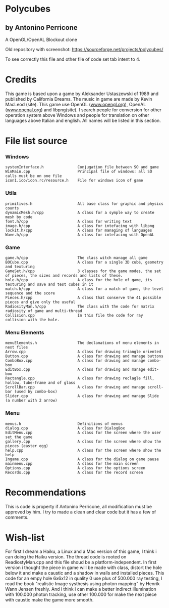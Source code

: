 # Polycubes 
## by Antonino Perricone
A OpenGL/OpenAL Blockout clone

Old repository with screenshot: https://sourceforge.net/projects/polycubes/

To see correctly this file and other file of code set tab intent to 4.

# Credits
This game is based upon a game by Aleksander Ustaszewski of 1989 and published by California Dreams.
The music in game are made by Kevin MacLeod (site).
This game use OpenGL (www.opengl.org), OpenAL (www.openal.org) and libpng(site).
I search people for conversion for other operation system above Windows and people for translation on other languages above Italian and english. All names will be listed in this section.


# File list source
### Windows
	systemInterface.h				Conjugation file between SO and game
	WinMain.cpp						Principal file of windows: all SO calls must be on one file
	icon1.ico/icon.rc/resource.h	File for windows icon of game
### Utils
	primitives.h					All base class for graphic and physics counts
	dynamicMesh.h/cpp				A class for a symple way to create mesh by code
	font.h/cpp						A class for writing text
	image.h/cpp						A class for intefacing with libpng
	lockit.h/cpp					A class for managing of languages
	Wave.h/cpp						A class for intefacing with OpenAL
### Game
	game.h/cpp						The class witch manage all game
	BOCube.cpp						A class for a single 3D cube, geometry and texturing
	GameSet.h/cpp					3 classes for the game modes, the set of pieces, the sizes and records and lists of these.
	hole.h/cpp						A class for the hole of game, its texturing and save and test cubes in it
	match.h/cpp						A class for a match of game, the level sequence and the score
	Pieces.h/cpp					A class that conserve the 41 possible pieces and give only the useful
	RadiosityMan.h/cpp				The class with the code for matrix radiosity of game and multi-thread
	Collision.cpp					In this file the code for ray collision with the hole.
### Menu Elements
	menuElements.h					The declamations of menu elements in next files
	Arrow.cpp						A class for drawing triangle oriented
	Button.cpp						A class for drawing and manage buttons
	ComboBox.cpp					A class for drawing and manage combo-box
	EditBox.cpp						A class for drawing and manage edit-box
	Rectangle.cpp					A class for drawing reclagle fill, hollow, tube-frame and of glass
	ScrollBar.cpp					A class for drawing and manage scroll-bar (used by combo-box)
	Slider.cpp						A class for drawing and manage Slide (a number with 2 arrow)
### Menu
	menus.h							Definitions of menus
	dialog.cpp						A class for DialogBox
	EditMenu.cpp					A class for the screen where the user set the game
	gallery.cpp						A class for the screen where show the pieces (easter egg)
	help.cpp						A class for the screen where show the help
	Ingame.cpp						A class for the dialog on game pause
	mainmenu.cpp					A class for the main screen
	Options.cpp						A class for the options screen
	Records.cpp						A class for the record screen

# Recommendations
This is code is property if Antonino Perricone, all modification must be approved by him.
I try to made a clean and clear code but it has a few of comments.

# Wish-list
For first I dream a Haiku, a Linux and a Mac version of this game, I think i can doing the Haiku version.
The thread code is rooted on ReadiostyMan.cpp and this file shoud be a platform-independent.
In first version i thought the piece in game will be made with class, distort the hole below it and make a caustic and a shadow in walls and installed pieces.
This code for an empy hole 6x6x12 in quality 0 use plus of 500.000 ray testing, I read the book "realistic Image systhesis using photon mapping" by Henrik Wann Jensen freshly. And i think i can make a better indirect illumination with 100.000 photon tracking, use other 100.000 for make the next piece with caustic make the game more smooth.
